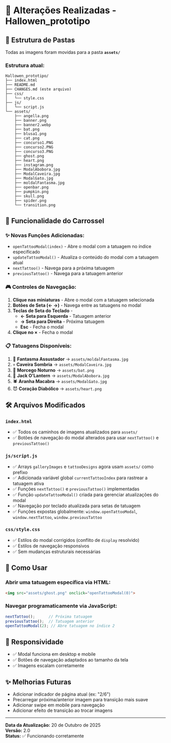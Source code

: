 # 🎃 Alterações Realizadas - Hallowen_prototipo

## 📁 Estrutura de Pastas
Todas as imagens foram movidas para a pasta **`assets/`**

### Estrutura atual:
```
Hallowen_prototipo/
├── index.html
├── README.md
├── CHANGES.md (este arquivo)
├── css/
│   └── style.css
├── js/
│   └── script.js
└── assets/
    ├── angella.png
    ├── banner.png
    ├── banner2.webp
    ├── bat.png
    ├── blusa1.png
    ├── cat.png
    ├── concurso1.PNG
    ├── concurso2.PNG
    ├── concurso3.PNG
    ├── ghost.png
    ├── heart.png
    ├── instagram.png
    ├── ModalAbobora.jpg
    ├── ModalCaveira.jpg
    ├── ModalGato.jpg
    ├── moldalFantasma.jpg
    ├── openbar.png
    ├── pumpkin.png
    ├── skull.png
    ├── spider.png
    └── transition.png
```

## 🔄 Funcionalidade do Carrossel

### ✨ Novas Funções Adicionadas:
- `openTattooModal(index)` - Abre o modal com a tatuagem no índice especificado
- `updateTattooModal()` - Atualiza o conteúdo do modal com a tatuagem atual
- `nextTattoo()` - Navega para a próxima tatuagem
- `previousTattoo()` - Navega para a tatuagem anterior

### 🎮 Controles de Navegação:
1. **Clique nas miniaturas** - Abre o modal com a tatuagem selecionada
2. **Botões de Seta (← →)** - Navega entre as tatuagens no modal
3. **Teclas de Seta do Teclado** - 
   - **← Seta para Esquerda** - Tatuagem anterior
   - **→ Seta para Direita** - Próxima tatuagem
   - **Esc** - Fecha o modal
4. **Clique no ×** - Fecha o modal

### 📋 Tatuagens Disponíveis:
1. 👻 **Fantasma Assustador** → `assets/moldalFantasma.jpg`
2. 💀 **Caveira Sombria** → `assets/ModalCaveira.jpg`
3. 🦇 **Morcego Noturno** → `assets/bat.png`
4. 🎃 **Jack O'Lantern** → `assets/ModalAbobora.jpg`
5. 🕷️ **Aranha Macabra** → `assets/ModalGato.jpg`
6. 😈 **Coração Diabólico** → `assets/heart.png`

## 🛠️ Arquivos Modificados

### `index.html`
- ✅ Todos os caminhos de imagens atualizados para `assets/`
- ✅ Botões de navegação do modal alterados para usar `nextTattoo()` e `previousTattoo()`

### `js/script.js`
- ✅ Arrays `galleryImages` e `tattooDesigns` agora usam `assets/` como prefixo
- ✅ Adicionada variável global `currentTattooIndex` para rastrear a tatuagem ativa
- ✅ Funções `nextTattoo()` e `previousTattoo()` implementadas
- ✅ Função `updateTattooModal()` criada para gerenciar atualizações do modal
- ✅ Navegação por teclado atualizada para setas de tatuagem
- ✅ Funções expostas globalmente: `window.openTattooModal`, `window.nextTattoo`, `window.previousTattoo`

### `css/style.css`
- ✅ Estilos do modal corrigidos (conflito de `display` resolvido)
- ✅ Estilos de navegação responsivos
- ✅ Sem mudanças estruturais necessárias

## 🎯 Como Usar

### Abrir uma tatuagem específica via HTML:
```html
<img src="assets/ghost.png" onclick="openTattooModal(0)">
```

### Navegar programaticamente via JavaScript:
```javascript
nextTattoo();      // Próxima tatuagem
previousTattoo();  // Tatuagem anterior
openTattooModal(2); // Abre tatuagem no índice 2
```

## 📱 Responsividade
- ✅ Modal funciona em desktop e mobile
- ✅ Botões de navegação adaptados ao tamanho da tela
- ✅ Imagens escalam corretamente

## ✨ Melhorias Futuras
- Adicionar indicador de página atual (ex: "2/6")
- Precarregar próxima/anterior imagem para transição mais suave
- Adicionar swipe em mobile para navegação
- Adicionar efeito de transição ao trocar imagens

---

**Data da Atualização:** 20 de Outubro de 2025  
**Versão:** 2.0  
**Status:** ✅ Funcionando corretamente
